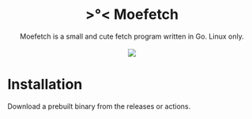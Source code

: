 <div align="center">
    <h1>>°< Moefetch</h1>
    Moefetch is a small and cute fetch program written in Go. Linux only.
    <br>
    <br>
    <img src="https://telegra.ph/file/655ce8d15cf98e275dc54.png"></img>
</div>

# Installation
Download a prebuilt binary from the releases or actions.
